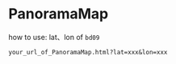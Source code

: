# PanoramaMap

how to use: lat、lon of `bd09`

```
your_url_of_PanoramaMap.html?lat=xxx&lon=xxx
```

